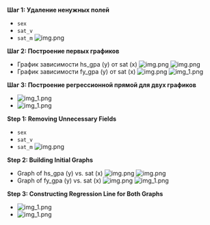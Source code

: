 **Шаг 1: Удаление ненужных полей**
- `sex`
- `sat_v`
- `sat_m`
  ![img.png](../../../../../media/st-1/4.%20Linear%20models%20part%202/LM-task-1/1.Data_statistics.png)

**Шаг 2: Построение первых графиков**
- График зависимости hs_gpa (y) от sat (x)
  ![img.png](../../../../../media/st-1/4.%20Linear%20models%20part%202/LM-task-1/2.Figure_1.png)
  ![img.png](../../../../../media/st-1/4.%20Linear%20models%20part%202/LM-task-1/4.Model-Stats.png)
- График зависимости fy_gpa (y) от sat (x)
  ![img.png](../../../../../media/st-1/4.%20Linear%20models%20part%202/LM-task-1/3.Figure_2.png)
  ![img_1.png](../../../../../media/st-1/4.%20Linear%20models%20part%202/LM-task-1/5.Model-Stats2.png)

**Шаг 3: Построение регрессионной прямой для двух графиков**
- ![img_1.png](../../../../../media/st-1/4.%20Linear%20models%20part%202/LM-task-1/6.Figure_3.png)
- ![img_1.png](../../../../../media/st-1/4.%20Linear%20models%20part%202/LM-task-1/7.Figure_4.png)




**Step 1: Removing Unnecessary Fields**
- `sex`
- `sat_v`
- `sat_m`
  ![img.png](../../../../../media/st-1/4.%20Linear%20models%20part%202/LM-task-1/1.Data_statistics.png)

**Step 2: Building Initial Graphs**
- Graph of hs_gpa (y) vs. sat (x)
  ![img.png](../../../../../media/st-1/4.%20Linear%20models%20part%202/LM-task-1/2.Figure_1.png)
  ![img.png](../../../../../media/st-1/4.%20Linear%20models%20part%202/LM-task-1/4.Model-Stats.png)
- Graph of fy_gpa (y) vs. sat (x)
  ![img.png](../../../../../media/st-1/4.%20Linear%20models%20part%202/LM-task-1/3.Figure_2.png)
  ![img_1.png](../../../../../media/st-1/4.%20Linear%20models%20part%202/LM-task-1/5.Model-Stats2.png)

**Step 3: Constructing Regression Line for Both Graphs**
- ![img_1.png](../../../../../media/st-1/4.%20Linear%20models%20part%202/LM-task-1/6.Figure_3.png)
- ![img_1.png](../../../../../media/st-1/4.%20Linear%20models%20part%202/LM-task-1/7.Figure_4.png)
